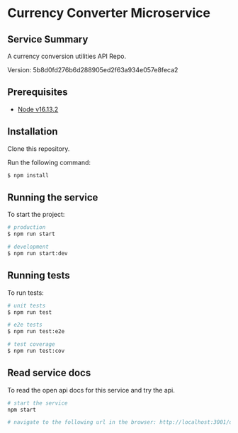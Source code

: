 # Currency Converter Microservice

## Service Summary

A currency conversion utilities API Repo.

Version: 5b8d0fd276b6d288905ed2f63a934e057e8feca2

## Prerequisites

- [Node v16.13.2](https://nodejs.org/en/download/)

## Installation

Clone this repository.

Run the following command:

```bash
$ npm install
```

## Running the service

To start the project:

```bash
# production
$ npm run start

# development
$ npm run start:dev

```

## Running tests

To run tests:

```bash
# unit tests
$ npm run test

# e2e tests
$ npm run test:e2e

# test coverage
$ npm run test:cov
```

## Read service docs

To read the open api docs for this service and try the api.

```bash
# start the service
npm start

# navigate to the following url in the browser: http://localhost:3001/docs
```
